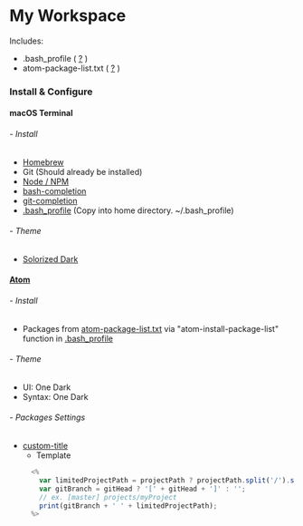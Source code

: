 # My Workspace
Includes:
- .bash_profile ( [?](http://askubuntu.com/a/29241) )
- atom-package-list.txt ( [?](https://discuss.atom.io/t/installed-packages-list-into-single-file/12227/2) )

### Install & Configure
#### macOS Terminal
###### - Install
- [Homebrew](http://brew.sh/)
- Git (Should already be installed)
- [Node / NPM](https://changelog.com/posts/install-node-js-with-homebrew-on-os-x)
- [bash-completion](https://github.com/bobthecow/git-flow-completion/wiki/Install-Bash-git-completion)
- [git-completion](http://code-worrier.com/blog/autocomplete-git/)
- [.bash_profile](https://github.com/globaljake/workspace/blob/master/.bash_profile) (Copy into home directory. ~/.bash_profile)

###### - Theme
- [Solorized Dark](http://ethanschoonover.com/solarized)

#### [Atom](https://atom.io/)
###### - Install
- Packages from [atom-package-list.txt](https://github.com/globaljake/workspace/blob/master/atom-package-list.txt) via "atom-install-package-list" function in [.bash_profile](https://github.com/globaljake/workspace/blob/master/.bash_profile)

###### - Theme
- UI: One Dark
- Syntax: One Dark

###### - Packages Settings
- [custom-title](https://atom.io/packages/custom-title)
  - Template
  ```js
    <%
      var limitedProjectPath = projectPath ? projectPath.split('/').slice(-2).join('/') : '';
      var gitBranch = gitHead ? '[' + gitHead + ']' : '';
      // ex. [master] projects/myProject
      print(gitBranch + ' ' + limitedProjectPath);
    %>
  ```
